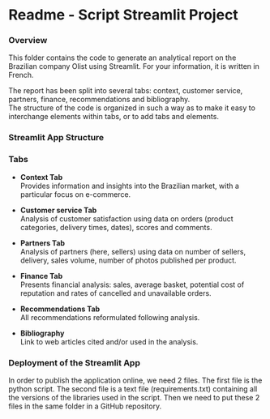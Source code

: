 # Readme - Script Streamlit Project 
### Overview

This folder contains the code to generate an analytical report on the Brazilian company Olist using Streamlit. For your information, it is written in French. 

The report has been split into several tabs: context, customer service, partners, finance, recommendations and bibliography.  
The structure of the code is organized in such a way as to make it easy to interchange elements within tabs, or to add tabs and elements. 

### Streamlit App Structure


### Tabs
- **Context Tab**  
  Provides information and insights into the Brazilian market, with a particular focus on e-commerce.

- **Customer service Tab**  
  Analysis of customer satisfaction using data on orders (product categories, delivery times, dates), scores and comments.
  
- **Partners Tab**  
  Analysis of partners (here, sellers) using data on number of sellers, delivery, sales volume, number of photos published per product.
  
- **Finance Tab**  
  Presents financial analysis: sales, average basket, potential cost of reputation and rates of cancelled and unavailable orders. 
  
- **Recommendations Tab**  
  All recommendations reformulated following analysis.
  
- **Bibliography**  
  Link to web articles cited and/or used in the analysis.

### Deployment of the Streamlit App
In order to publish the application online, we need 2 files. The first file is the python script. The second file is a text file (requirements.txt) containing all the versions of the libraries used in the script. 
Then we need to put these 2 files in the same folder in a GitHub repository. 
